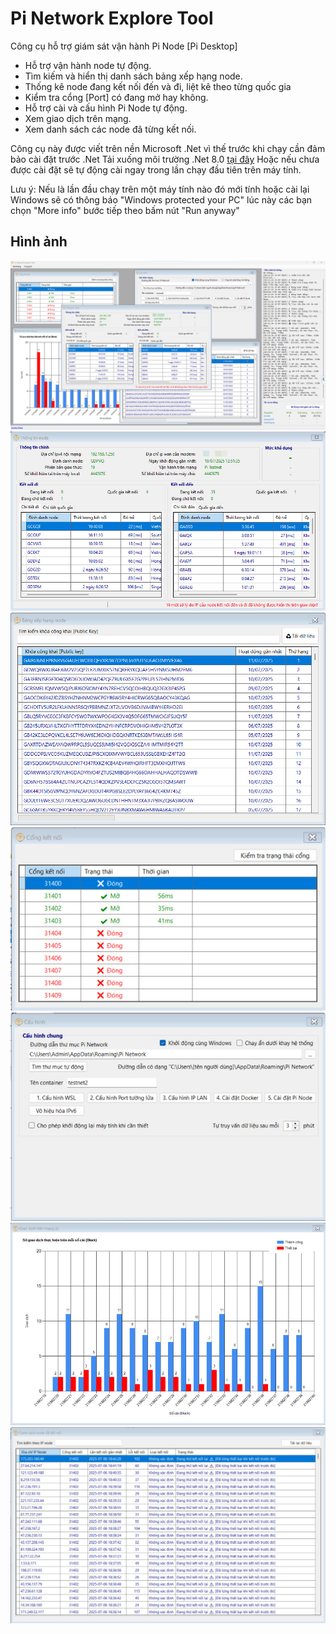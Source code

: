 
# Pi Network Explore Tool

Công cụ hỗ trợ giám sát vận hành Pi Node [Pi Desktop]

- Hỗ trợ vận hành node tự động.
- Tìm kiếm và hiển thị danh sách bảng xếp hạng node.
- Thống kê node đang kết nối đến và đi, liệt kê theo từng quốc gia
- Kiểm tra cổng [Port] có đang mở hay không.
- Hỗ trợ cài và cấu hình Pi Node tự động.
- Xem giao dịch trên mạng.
- Xem danh sách các node đã từng kết nối.

Công cụ này được viết trên nền Microsoft .Net vì thế trước khi chạy cần đảm bảo cài đặt trước .Net
Tải xuống môi trường .Net 8.0 [tại đây](https://builds.dotnet.microsoft.com/dotnet/WindowsDesktop/8.0.17/windowsdesktop-runtime-8.0.17-win-x64.exe) 
Hoặc nếu chưa được cài đặt sẽ tự động cài ngay trong lần chạy đầu tiên trên máy tính.

Lưu ý: Nếu là lần đầu chạy trên một máy tính nào đó mới tính hoặc cài lại Windows sẽ có thông báo "Windows protected your PC" lúc này các bạn chọn "More info" bước tiếp theo bấm nút "Run anyway"

## Hình ảnh

![App Screenshot](https://github.com/hunterpham83/PiNetworkExploreTool/blob/main/Screenshots/main_pic.jpg)
![App Screenshot](https://github.com/hunterpham83/PiNetworkExploreTool/blob/main/Screenshots/explore.jpg)
![App Screenshot](https://github.com/hunterpham83/PiNetworkExploreTool/blob/main/Screenshots/NodeRank.jpg)
![App Screenshot](https://github.com/hunterpham83/PiNetworkExploreTool/blob/main/Screenshots/port.jpg)
![App Screenshot](https://github.com/hunterpham83/PiNetworkExploreTool/blob/main/Screenshots/config.jpg)
![App Screenshot](https://github.com/hunterpham83/PiNetworkExploreTool/blob/main/Screenshots/charblock.jpg)
![App Screenshot](https://github.com/hunterpham83/PiNetworkExploreTool/blob/main/Screenshots/listnode.jpg)

